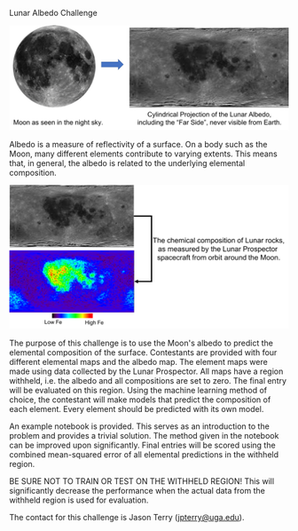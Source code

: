 Lunar Albedo Challenge

![plot](./Images/Lunar_Albedo_Header.png)

Albedo is a measure of reflectivity of a surface. On a body such as the Moon, many different elements contribute to varying extents. This means that, in general, the albedo is related to the underlying elemental composition.

![plot](./Images/Lunar_Composition_Maps.png)

The purpose of this challenge is to use the Moon's albedo to predict the elemental composition of the surface. Contestants are provided with four different elemental maps and the albedo map. The element maps were made using data collected by the Lunar Prospector. All maps have a region withheld, i.e. the albedo and all compositions are set to zero. The final entry will be evaluated on this region. Using the machine learning method of choice, the contestant will make models that predict the composition of each element. Every element should be predicted with its own model.

An example notebook is provided. This serves as an introduction to the problem and provides a trivial solution. The method given in the notebook can be improved upon significantly. Final entries will be scored using the combined mean-squared error of all elemental predictions in the withheld region.

BE SURE NOT TO TRAIN OR TEST ON THE WITHHELD REGION! This will significantly decrease the performance when the actual data from the withheld region is used for evaluation.



The contact for this challenge is Jason Terry (jpterry@uga.edu).